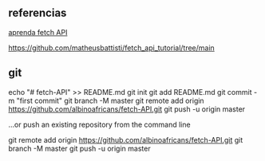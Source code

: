 ## referencias

[aprenda fetch API](https://www.youtube.com/watch?v=qIGYM4S8x50)

https://github.com/matheusbattisti/fetch_api_tutorial/tree/main


## git

echo "# fetch-API" >> README.md
git init
git add README.md
git commit -m "first commit"
git branch -M master
git remote add origin https://github.com/albinoafricans/fetch-API.git
git push -u origin master

…or push an existing repository from the command line

git remote add origin https://github.com/albinoafricans/fetch-API.git
git branch -M master
git push -u origin master